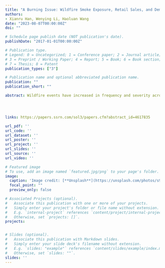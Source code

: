 ```yaml
---
title: "A Burning Issue: Wildfire Smoke Exposure, Retail Sales, and Demand for Adaptation in Healthcare"
authors:
- Xianru Han, Wenying Li, Haoluan Wang
date: "2023-08-07T00:00:00Z"
doi: ""

# Schedule page publish date (NOT publication's date).
publishDate: "2017-01-01T00:00:00Z"

# Publication type.
# Legend: 0 = Uncategorized; 1 = Conference paper; 2 = Journal article;
# 3 = Preprint / Working Paper; 4 = Report; 5 = Book; 6 = Book section;
# 7 = Thesis; 8 = Patent
publication_types: ["3"]

# Publication name and optional abbreviated publication name.
publication: ""
publication_short: ""

abstract: Wildfire events have increased in frequency and severity across the United States in recent decades. While a growing literature has documented the effects of wildfire smoke exposure on a wide range of health and socioeconomic outcomes, little is known about its impact on consumer behavior and household demand for adaptation in healthcare. We combine a newly developed and digitized dataset on daily wildfire smoke PM2.5 concentrations across the contiguous United States during 2006-2019 with weekly Nielsen retail scanner data to quantify how wildfire smoke exposure affects retail sales of air purifiers, bottled water, cold remedies, nasal products, cough products, and nutritional products. We find a positive and statistically significant impact of wildfire smoke exposure on the retail sales of these products. Dynamic effects are evident as wildfire smoke exposure in previous weeks also increases current sales. Nonlinear effects arising from the varying intensity of wildfire smoke exposure also reveal distinct patterns of demand for adaptation. We further explore how the effects of wildfire smoke exposure vary with socio-demographic characteristics, focusing on social vulnerability and highlighting the implications of environmental justice. Our results underscore the need for proactive policies to address the increased demand for medical and healthcare products as household adaptive measures during the wildfire season, particularly targeting socioeconomically vulnerable populations who may be prone to limited access to other preventive measures against wildfire.




links: https://papers.ssrn.com/sol3/papers.cfm?abstract_id=4617835

url_pdf: ''
url_code: ''
url_dataset: ''
url_poster: ''
url_project: ''
url_slides: ''
url_source: ''
url_video: ''

# Featured image
# To use, add an image named `featured.jpg/png` to your page's folder. 
image:
  caption: 'Image credit: [**Unsplash**](https://unsplash.com/photos/s9CC2SKySJM)'
  focal_point: ""
  preview_only: false

# Associated Projects (optional).
#   Associate this publication with one or more of your projects.
#   Simply enter your project's folder or file name without extension.
#   E.g. `internal-project` references `content/project/internal-project/index.md`.
#   Otherwise, set `projects: []`.
projects:


# Slides (optional).
#   Associate this publication with Markdown slides.
#   Simply enter your slide deck's filename without extension.
#   E.g. `slides: "example"` references `content/slides/example/index.md`.
#   Otherwise, set `slides: ""`.
slides: ''
---
```



